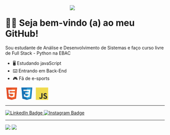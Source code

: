 <img src = "banner1.gif" width = "300px"  align = "right"/>

# 👋🏻 Seja bem-vindo (a) ao meu GitHub!
Sou estudante de Análise e Desenvolvimento de Sistemas e faço curso livre de Full Stack - Python na EBAC

- 🖥 Estudando javaScript
- ⌨️ Entrando em Back-End
- 🎮 Fã de e-sports

<div>
  <img src="https://github.com/devicons/devicon/blob/master/icons/html5/html5-original.svg" title="HTML5" alt="HTML" width="40" height="40"/>&nbsp;
  <img src="https://github.com/devicons/devicon/blob/master/icons/css3/css3-original.svg" alt="CSS#" width="40" height="40"/>&nbsp;
  <img src="https://github.com/devicons/devicon/blob/master/icons/javascript/javascript-original.svg" title="JavaScript" alt="JavaScript" width="40" height="40"/>&nbsp;
</div>

---

<div id="badges">
  <a href = "https://www.linkedin.com/in/marcos-matsuoka/">
    <img src="https://img.shields.io/badge/LinkedIn-blue?style=for-the-badge&logo=linkedin&logoColor=white" alt="LinkedIn Badge"/>
  </a>
  <a href = "https://www.instagram.com/marcos_junji/">
    <img src="https://img.shields.io/badge/Instagram-E4405F?style=for-the-badge&logo=instagram&logoColor=white" alt="Instagram Badge"/>
  </a>
</div>

---

<div align = "left">
<img height = "200em" src="https://github-readme-stats.vercel.app/api/top-langs/?username=MarcosJunji&show_icons=true&theme=bear&count_private=true"/>
<img height = "200em" src="https://github-readme-stats.vercel.app/api?username=MarcosJunji&show_icons=true&show_icons=true&theme=bear&count_private=true" />
</div>
